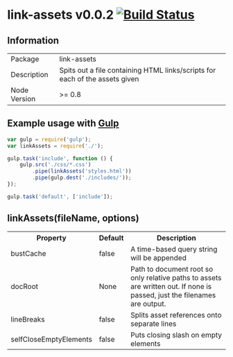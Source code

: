 # link-assets v0.0.2 [![Build Status](https://travis-ci.org/adam-lynch/link-assets.png)](https://travis-ci.org/adam-lynch/link-assets)

## Information

<table>
<tr> 
<td>Package</td><td>link-assets</td>
</tr>
<tr>
<td>Description</td>
<td>Spits out a file containing HTML links/scripts for each of the assets given</td>
</tr>
<tr>
<td>Node Version</td>
<td>>= 0.8</td>
</tr>
</table>

## Example usage with [Gulp](http://github.com/gulpjs/gulp)

```js
var gulp = require('gulp');
var linkAssets = require('./');

gulp.task('include', function () {
    gulp.src('./css/*.css')
        .pipe(linkAssets('styles.html'))
        .pipe(gulp.dest('./includes/'));
});

gulp.task('default', ['include']);
```

## linkAssets(fileName, options)

<table>
<tr>
<th>Property</th><th>Default</th><th>Description</th>
</tr>
<tr>
<td>bustCache</td><td>false</td><td>A time-based query string will be appended</td>
</tr>
<tr>
<td>docRoot</td><td>None</td><td>Path to document root so only relative paths to assets are written out. If none is passed, just the filenames are output.</td>
</tr>
<tr>
<td>lineBreaks</td><td>false</td><td>Splits asset references onto separate lines</td>
</tr>
<tr>
<td>selfCloseEmptyElements</td><td>false</td><td>Puts closing slash on empty elements</td>
</tr>
<tr>
</table>
